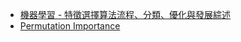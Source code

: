 + [機器學習 - 特徵選擇算法流程、分類、優化與發展綜述](https://juejin.im/post/5a1f7903f265da431c70144c)
+ [Permutation Importance](https://www.kaggle.com/dansbecker/permutation-importance?utm_medium=email&utm_source=mailchimp&utm_campaign=ml4insights)

